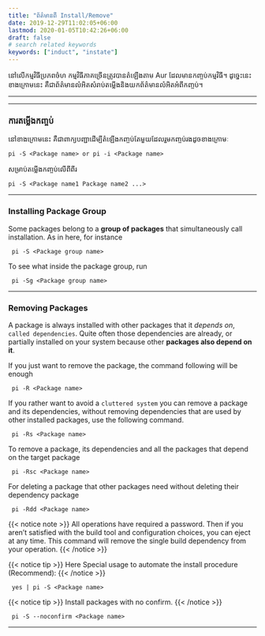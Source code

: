 ```yaml
---
title: "ព័ត៌មានពី Install/Remove"
date: 2019-12-29T11:02:05+06:00
lastmod: 2020-01-05T10:42:26+06:00
draft: false
# search related keywords
keywords: ["induct", "instate"]
---
```

នៅលើកម្មវិធីប្រភពចំហ កម្មវិធីភាគច្រើនត្រូវបានតំឡើងតាម Aur ដែលមានកញ្ចប់កម្មវិធី។ ដូច្នេះនេះខាងក្រោមនេះ គឺជាព័ត៌មានលំអិតសំរាប់តម្លើងនិងយកព័ត៌មានលំអិតអំពីកញ្ចប់។

----
----
### ការតម្លើងកញ្ចប់
នៅខាងក្រោមនេះ គឺជាពាក្យបញ្ជាដើម្បីតំឡើងកញ្ចប់តែមួយដែលរួមកញ្ចប់រងដូចខាងក្រោមៈ
```
pi -S <Package name> or pi -i <Package name>
```
សម្រាប់តម្លើងកញ្ចប់លើពីពីរ
```
pi -S <Package name1 Package name2 ...>
```
---

### Installing Package Group

Some packages belong to a **group of packages** that simultaneously call installation. As in here, for instance
```
 pi -S <Package group name>
```
To see what inside the package group, run
```
 pi -Sg <Package group name>
```

---

### Removing Packages
A package is always installed with other packages that it *depends on*, `called dependencies`. Quite often those dependencies are already, or partially installed on your system because other **packages also depend on it**.

If you just want to remove the package, the command following will be enough
```    
 pi -R <Package name>
```
If you rather want to avoid a `cluttered system` you can remove a package and its dependencies, without removing dependencies that are used by other installed packages, use the following command.

```
 pi -Rs <Package name>
```
To remove a package, its dependencies and all the packages that depend on the target package
```
 pi -Rsc <Package name>
```
For deleting a package that other packages need without deleting their dependency package

```
 pi -Rdd <Package name>
```

{{< notice note >}}
All operations have required a password. Then if you aren’t satisfied with the build tool and configuration choices, you can eject at any time. This command will remove the single build dependency from your operation.
{{< /notice >}}

{{< notice tip >}}
Here Special usage to automate the install procedure (Recommend):
{{< /notice >}}

```
 yes | pi -S <Package name> 
```
	
{{< notice tip >}}
Install packages with no confirm.
{{< /notice >}}

```
 pi -S --noconfirm <Package name>
```

----
